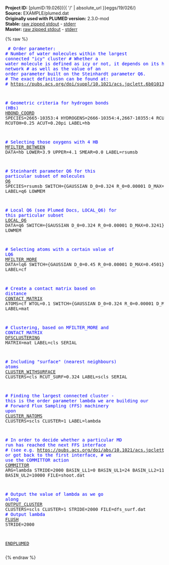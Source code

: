 **Project ID:** [plumID:19.026]({{ '/' | absolute_url }}eggs/19/026/)  
**Source:** EXAMPLE/plumed.dat  
**Originally used with PLUMED version:** 2.3.0-mod  
**Stable:** [raw zipped stdout](plumed.dat.plumed.stdout.txt.zip) - [stderr](plumed.dat.plumed.stderr)  
**Master:** [raw zipped stdout](plumed.dat.plumed_master.stdout.txt.zip) - [stderr](plumed.dat.plumed_master.stderr)  

{% raw %}<pre>
<span style="color:blue"># Order parameter:</span>
<span style="color:blue"># Number of water molecules within the largest connected "icy" cluster</span>
<span style="color:blue"># Whether a water molecule is defined as icy or not, it depends on its hydrogen bond network</span>
<span style="color:blue"># as well as the value of an order parameter built on the Steinhardt parameter Q6.</span>
<span style="color:blue"># The exact definition can be found at:</span>
<span style="color:blue"># https://pubs.acs.org/doi/suppl/10.1021/acs.jpclett.6b01013/suppl_file/jz6b01013_si_001.pdf</span>

<span style="color:blue"># Geometric criteria for hydrogen bonds (HBs) </span>
<a href="https://plumed.github.io/doc-master/user-doc/html/_h_b_o_n_d__c_o_o_r_d.html">HBOND_COORD</a> SPECIES=2665-10353:4 HYDROGENS=2666-10354:4,2667-10355:4 RCUTOO=0.324 RCUTOH=0.25 ACUT=0.20pi LABEL=hb

<span style="color:blue"># Selecting those oxygens with 4 HB</span>
<a href="https://plumed.github.io/doc-master/user-doc/html/_m_f_i_l_t_e_r__b_e_t_w_e_e_n.html">MFILTER_BETWEEN</a> DATA=hb LOWER=3.9 UPPER=4.1 SMEAR=0.0 LABEL=rsumsb

<span style="color:blue"># Steinhardt parameter Q6 for this particular subset of molecules </span>
<a href="https://plumed.github.io/doc-master/user-doc/html/_q6.html">Q6</a> SPECIES=rsumsb                SWITCH={GAUSSIAN D_0=0.324  R_0=0.00001 D_MAX=0.3241} LABEL=q6 LOWMEM

<span style="color:blue"># Local Q6 (see Plumed Docs, LOCAL_Q6) for this particular subset</span>
<a href="https://plumed.github.io/doc-master/user-doc/html/_l_o_c_a_l__q6.html">LOCAL_Q6</a> DATA=q6                 SWITCH={GAUSSIAN D_0=0.324  R_0=0.00001 D_MAX=0.3241} LABEL=lq6 LOWMEM

<span style="color:blue"># Selecting atoms with a certain value of LQ6</span>
<a href="https://plumed.github.io/doc-master/user-doc/html/_m_f_i_l_t_e_r__m_o_r_e.html">MFILTER_MORE</a> DATA=lq6            SWITCH={GAUSSIAN D_0=0.45   R_0=0.00001 D_MAX=0.4501} LABEL=cf

<span style="color:blue"># Create a contact matrix based on distance</span>
<a href="https://plumed.github.io/doc-master/user-doc/html/_c_o_n_t_a_c_t__m_a_t_r_i_x.html">CONTACT_MATRIX</a> ATOMS=cf WTOL=0.1 SWITCH={GAUSSIAN D_0=0.324  R_0=0.00001 D_MAX=0.3241} LABEL=mat

<span style="color:blue"># Clustering, based on MFILTER_MORE and CONTACT_MATRIX</span>
<a href="https://plumed.github.io/doc-master/user-doc/html/_d_f_s_c_l_u_s_t_e_r_i_n_g.html">DFSCLUSTERING</a> MATRIX=mat LABEL=cls SERIAL

<span style="color:blue"># Including "surface" (nearest neighbours) atoms</span>
<a href="https://plumed.github.io/doc-master/user-doc/html/_c_l_u_s_t_e_r__w_i_t_h_s_u_r_f_a_c_e.html">CLUSTER_WITHSURFACE</a> CLUSTERS=cls RCUT_SURF=0.324 LABEL=scls SERIAL

<span style="color:blue"># Finding the largest connected cluster - this is the order parameter lambda we are building our</span>
<span style="color:blue"># Forward Flux Sampling (FFS) machinery upon</span>
<a href="https://plumed.github.io/doc-master/user-doc/html/_c_l_u_s_t_e_r__n_a_t_o_m_s.html">CLUSTER_NATOMS</a> CLUSTERS=scls CLUSTER=1 LABEL=lambda

<span style="color:blue"># In order to decide whether a particular MD run has reached the next FFS interface </span>
<span style="color:blue"># (see e.g. https://pubs.acs.org/doi/abs/10.1021/acs.jpclett.6b01013) or got back to the first interface,</span>
<span style="color:blue"># we use the COMMITTOR action</span>
<a href="https://plumed.github.io/doc-master/user-doc/html/_c_o_m_m_i_t_t_o_r.html">COMMITTOR</a> ARG=lambda STRIDE=2000 BASIN_LL1=0 BASIN_UL1=24 BASIN_LL2=110 BASIN_UL2=10000 FILE=shoot.dat

<span style="color:blue"># Output the value of lambda as we go along</span>
<a href="https://plumed.github.io/doc-master/user-doc/html/_o_u_t_p_u_t__c_l_u_s_t_e_r.html">OUTPUT_CLUSTER</a> CLUSTERS=scls CLUSTER=1 STRIDE=2000 FILE=dfs_surf.dat <span style="color:blue"># Output lambda</span>
<a href="https://plumed.github.io/doc-master/user-doc/html/_f_l_u_s_h.html">FLUSH</a> STRIDE=2000

<a href="https://plumed.github.io/doc-master/user-doc/html/_e_n_d_p_l_u_m_e_d.html">ENDPLUMED</a>
</pre>{% endraw %}
